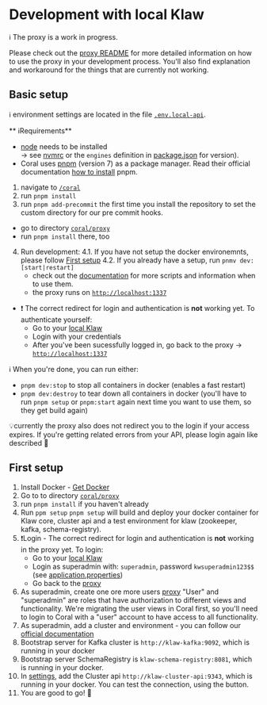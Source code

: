 # Development with local Klaw

ℹ️ The proxy is a work in progress.

Please check out the [proxy README](../proxy/README.md) for more detailed information on how to use the proxy in your development process. You'll also find explanation and workaround for the things that are currently not working.

## Basic setup

ℹ️ environment settings are located in the file [`.env.local-api`](../../coral/.env.local-api).

** ℹRequirements**

- [node](https://nodejs.org/en/) needs to be installed <br/>
  -> see [nvmrc](.nvmrc) or the `engines` definition in [package.json](package.json) for version).
- Coral uses [pnpm](https://pnpm.io/) (version 7) as a package manager. Read their official documentation [how to install](https://pnpm.io/installation) pnpm.

1. navigate to [`/coral`](../../coral)
2. run `pnpm install`
3. run `pnpm add-precommit` the first time you install the repository to set the custom directory for our pre commit hooks.
- go to directory [`coral/proxy`](../../coral/proxy)
- run `pnpm install` there, too
4. Run development:
   4.1. If you have not setup the docker environemnts, please follow [First setup]()
   4.2. If you already have a setup, run `pnmv dev:[start|restart]`
    - check out the [documentation](../../coral/proxy/README.md) for more scripts and information when to use them.
    - the proxy runs on [`http://localhost:1337`](http://localhost:1337)
  - ❗️ The correct redirect for login and authentication is **not** working yet. To authenticate yourself:
    - Go to your [local Klaw](http://localhost:9097/login)
    - Login with your credentials
    - After you've been sucessfully logged in, go back to the proxy -> [`http://localhost:1337`](http://localhost:1337)

ℹ️ When you're done, you can run either: 
- `pnpm dev:stop` to stop all containers in docker (enables a fast restart) 
- `pnpm dev:destroy` to tear down all containers in docker (you'll have to run `pnpm setup` or `pnpm:start` again next time you want to use them, so they get build again)

💡currently the proxy also does not redirect you to the login if your access expires. If you're getting related errors from your API, please login again like described 🙏


## First setup

1. Install Docker - [Get Docker](https://docs.docker.com/get-docker/)
2. Go to to directory [`coral/proxy`](../../coral/proxy)
3. run `pnpm install` if you haven't already
4. Run `ppm setup`
   `pnpm setup` will build and deploy your docker container for Klaw core, cluster api and a test environment for klaw (zookeeper, kafka, schema-registry).
5. ❗️Login - The correct redirect for login and authentication is **not** working in the proxy yet. To login:
    - Go to your [local Klaw](http://localhost:9097/login)
    - Login as superadmin with: `superadmin`, password `kwsuperadmin123$$` (see [application.properties](../../core/src/main/resources/application.properties))
    - Go back to the [proxy](http://localhost:1337) 
6. As superadmin, create one ore more users [proxy](http://localhost:1337/users)
    "User" and "superadmin" are roles that have authorization to different views and functionality. We're migrating the user views in Coral first, so you'll need to login to Coral with a "user" account to have access to all functionality.  
7. As superadmin, add a cluster and environment - you can follow our [official documentation](https://www.klaw-project.io/docs/getstarted)
8. Bootstrap server for Kafka cluster is `http://klaw-kafka:9092`, which is running in your docker
9. Bootstrap server SchemaRegistry is `klaw-schema-registry:8081`, which is running in your docker.
10. In [settings](`http://localhost:1337/serverConfig`), add the Cluster api `http://klaw-cluster-api:9343`, which is running in your docker. You can test the connection, using the button.
11. You are good to go! 🎉

